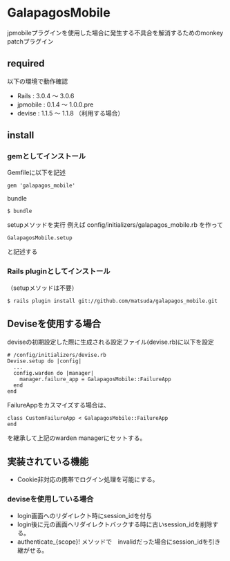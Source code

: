 # GalapagosMobile

jpmobileプラグインを使用した場合に発生する不具合を解消するためのmonkey patchプラグイン

## required

以下の環境で動作確認

* Rails : 3.0.4 〜 3.0.6
* jpmobile : 0.1.4 〜 1.0.0.pre
* devise : 1.1.5 〜 1.1.8 （利用する場合）

## install

### gemとしてインストール

Gemfileに以下を記述

    gem 'galapagos_mobile'
    
bundle

    $ bundle

setupメソッドを実行
例えば config/initializers/galapagos_mobile.rb を作って

    GalapagosMobile.setup

と記述する

### Rails pluginとしてインストール

（setupメソッドは不要）

    $ rails plugin install git://github.com/matsuda/galapagos_mobile.git


## Deviseを使用する場合

deviseの初期設定した際に生成される設定ファイル(devise.rb)に以下を設定

    # /config/initializers/devise.rb 
    Devise.setup do |config| 
      ... 
      config.warden do |manager| 
        manager.failure_app = GalapagosMobile::FailureApp
      end 
    end

FailureAppをカスマイズする場合は、

    class CustomFailureApp < GalapagosMobile::FailureApp
    end

を継承して上記のwarden managerにセットする。

## 実装されている機能

* Cookie非対応の携帯でログイン処理を可能にする。

### deviseを使用している場合

* login画面へのリダイレクト時にsession\_idを付与
* login後に元の画面へリダイレクトバックする時に古いsession\_idを削除する。
* authenticate_{scope}! メソッドで　invalidだった場合にsession\_idを引き継がせる。  
